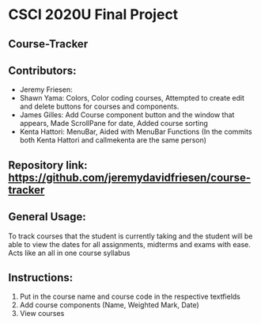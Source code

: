 # CSCI 2020U Final Project

## Course-Tracker

## Contributors: 
 - Jeremy Friesen:
 - Shawn Yama: Colors, Color coding courses, Attempted to create edit and delete buttons for courses and components.
 - James Gilles: Add Course component button and the window that appears, Made ScrollPane for date, Added course sorting
 - Kenta Hattori: MenuBar, Aided with MenuBar Functions  (In the commits both Kenta Hattori and callmekenta are the same person) 

## Repository link: https://github.com/jeremydavidfriesen/course-tracker


## General Usage:
 To track courses that the student is currently taking and the student will be able to 
 view the dates for all assignments, midterms and exams with ease. 
 Acts like an all in one course syllabus

## Instructions:
 1. Put in the course name and course code in the respective textfields
 2. Add course components (Name, Weighted Mark, Date)
 3. View courses
